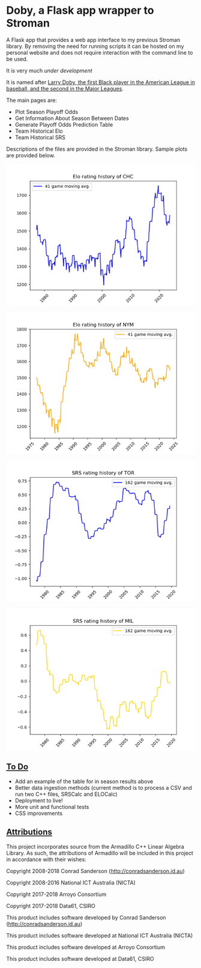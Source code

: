 # Doby, a Flask app wrapper to Stroman

A Flask app that provides a web app interface to my previous Stroman library. By removing the need for running scripts it can be hosted on my personal website and does not require interaction with the command line to be used. 

It is very much *under development*

It is named after [Larry Doby, the first Black player in the American League in baseball, and the second in the Major Leagues](https://sabr.org/bioproj/person/larry-doby/).

The main pages are:

* Plot Season Playoff Odds
* Get Information About Season Between Dates
* Generate Playoff Odds Prediction Table
* Team Historical Elo
* Team Historical SRS

Descriptions of the files are provided in the Stroman library. Sample plots are provided below.

![Elo ratings history of the Cubs](doby/stroman_src/Elo%20rating%20history%20of%20CHC.png)

![Elo ratings history of the NYM](doby/stroman_src/Elo%20rating%20history%20of%20NYM.png)

![SRS rating history of the Blue Jays](doby/stroman_src/SRS%20rating%20history%20of%20TOR.png)

![SRS ratings history of the Brewers](doby/stroman_src/SRS%20rating%20history%20of%20MIL.png) 

## <u>To Do</u>
- Add an example of the table for in season results above
- Better data ingestion methods (current method is to process a CSV and run two C++ files, SRSCalc and ELOCalc)
- Deployment to live!
- More unit and functional tests
- CSS improvements


## <u>Attributions</u>
This project incorporates source from the Armadillo C++ Linear Algebra Library.
As such, the attributions of Armadillo will be included in this project in accordance with their wishes:

Copyright 2008-2018 Conrad Sanderson (http://conradsanderson.id.au)

Copyright 2008-2016 National ICT Australia (NICTA)

Copyright 2017-2018 Arroyo Consortium

Copyright 2017-2018 Data61, CSIRO

This product includes software developed by Conrad Sanderson (http://conradsanderson.id.au)

This product includes software developed at National ICT Australia (NICTA)

This product includes software developed at Arroyo Consortium

This product includes software developed at Data61, CSIRO




